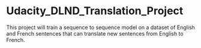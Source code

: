 # Udacity_DLND_Translation_Project
This project will train a sequence to sequence model on a dataset of English and French sentences that can translate new sentences from English to French.
